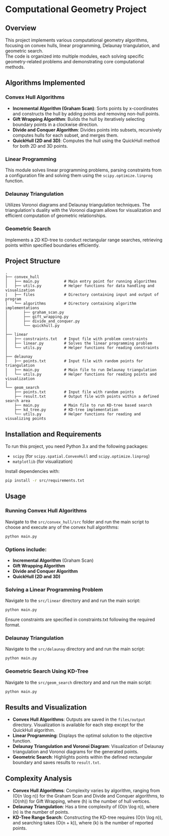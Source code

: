 # Computational Geometry Project

## Overview
This project implements various computational geometry algorithms, focusing on convex hulls, linear programming, Delaunay triangulation, and geometric search. <br>
The code is organized into multiple modules, each solving specific geometry-related problems and demonstrating core computational methods.

## Algorithms Implemented

### Convex Hull Algorithms
- **Incremental Algorithm (Graham Scan)**: Sorts points by x-coordinates and constructs the hull by adding points and removing non-hull points.
- **Gift Wrapping Algorithm**: Builds the hull by iteratively selecting boundary points in a clockwise direction.
- **Divide and Conquer Algorithm**: Divides points into subsets, recursively computes hulls for each subset, and merges them.
- **QuickHull (2D and 3D)**: Computes the hull using the QuickHull method for both 2D and 3D points.

### Linear Programming
This module solves linear programming problems, parsing constraints from a configuration file and solving them using the `scipy.optimize.linprog` function.

### Delaunay Triangulation
Utilizes Voronoi diagrams and Delaunay triangulation techniques. The triangulation's duality with the Voronoi diagram allows for visualization and efficient computation of geometric relationships.

### Geometric Search
Implements a 2D KD-tree to conduct rectangular range searches, retrieving points within specified boundaries efficiently.

## Project Structure

```
.
├── convex_hull
│   ├── main.py           # Main entry point for running algorithms
│   ├── utils.py          # Helper functions for data handling and visualization
|   ├── files             # Directory containing input and output of program
│   └── algorithms        # Directory containing algorithm implementations
│       ├── graham_scan.py
│       ├── gift_wrapping.py
│       ├── divide_and_conquer.py
│       └── quickhull.py
│
├── linear
│   ├── constraints.txt   # Input file with problem constraints
│   ├── linear.py         # Solves the linear programming problem
│   └── utils.py          # Helper functions for reading constraints
│
├── delaunay
│   ├── points.txt        # Input file with random points for triangulation
│   ├── main.py           # Main file to run Delaunay triangulation
│   └── utils.py          # Helper functions for reading points and visualization
│
└── geom_search
    ├── points.txt        # Input file with random points
    ├── result.txt        # Output file with points within a defined search area
    ├── main.py           # Main file to run KD-tree based search
    ├── kd_tree.py        # KD-tree implementation
    └── utils.py          # Helper functions for reading and visualizing points
```

## Installation and Requirements

To run this project, you need Python 3.x and the following packages:

- `scipy` (for `scipy.spatial.ConvexHull` and `scipy.optimize.linprog`)
- `matplotlib` (for visualization)

Install dependencies with:

```bash
pip install -r src/requirements.txt
```

## Usage

### Running Convex Hull Algorithms
Navigate to the `src/convex_hull/src` folder and run the main script to choose and execute any of the convex hull algorithms:

```bash
python main.py
```


### Options include:
- **Incremental Algorithm** (Graham Scan)
- **Gift Wrapping Algorithm**
- **Divide and Conquer Algorithm**
- **QuickHull (2D and 3D)**

### Solving a Linear Programming Problem
Navigate to the `src/linear` directory and and run the main script:

```bash
python main.py
```

Ensure constraints are specified in constraints.txt following the required format.

### Delaunay Triangulation
Navigate to the `src/delaunay` directory and and run the main script:
```bash
python main.py
```

### Geometric Search Using KD-Tree
Navigate to the `src/geom_search` directory and and run the main script:
```bash
python main.py
```




## Results and Visualization

- **Convex Hull Algorithms**: Outputs are saved in the `files/output` directory. Visualization is available for each step except for the QuickHull algorithm.
- **Linear Programming**: Displays the optimal solution to the objective function.
- **Delaunay Triangulation and Voronoi Diagram**: Visualization of Delaunay triangulation and Voronoi diagrams for the generated points.
- **Geometric Search**: Highlights points within the defined rectangular boundary and saves results to `result.txt`.

## Complexity Analysis

- **Convex Hull Algorithms**: Complexity varies by algorithm, ranging from \(O(n \log n)\) for the Graham Scan and Divide and Conquer algorithms, to \(O(nh)\) for Gift Wrapping, where \(h\) is the number of hull vertices.
- **Delaunay Triangulation**: Has a time complexity of \(O(n \log n)\), where \(n\) is the number of points.
- **KD-Tree Range Search**: Constructing the KD-tree requires \(O(n \log n)\), and searching takes \(O(n + k)\), where \(k\) is the number of reported points.
